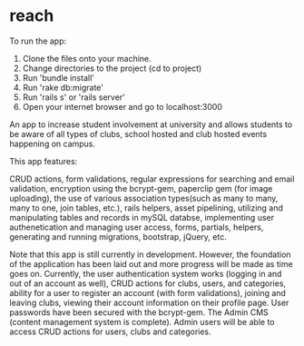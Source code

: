 
# reach

To run the app:
1. Clone the files onto your machine.
2. Change directories to the project (cd to project)
3. Run 'bundle install'
4. Run 'rake db:migrate'
5. Run 'rails s' or 'rails server'
6. Open your internet browser and go to localhost:3000

An app to increase student involvement at university and allows students to be aware of all types of clubs, school hosted and club hosted events happening on campus.

This app features:

CRUD actions, form validations, regular expressions for searching and email validation, encryption using the bcrypt-gem, paperclip gem (for image uploading), the use of various association types(such as many to many, many to one, join tables, etc.), rails helpers, asset pipelining, utilizing and manipulating tables and records in mySQL databse, implementing user authenetication and managing user access, forms, partials, helpers, generating and running migrations, bootstrap, jQuery, etc. 

Note that this app is still currently in development. However, the foundation of the application has been laid out and more progress will be made as time goes on. Currently, the user authentication system works (logging in and out of an account as well), CRUD actions for clubs, users, and categories, ability for a user to register an account (with form validations), joining and leaving clubs, viewing their account information on their profile page. User passwords have been secured with the bcrypt-gem. The Admin CMS (content management system is complete). Admin users will be able to access CRUD actions for users, clubs and categories.

